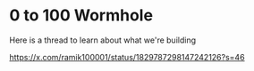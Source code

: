 # 0 to 100 Wormhole

Here is a thread to learn about what we're building 

https://x.com/ramik100001/status/1829787298147242126?s=46
